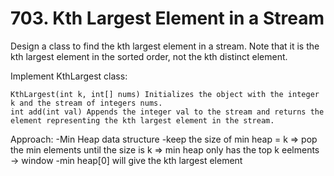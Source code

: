 # 703. Kth Largest Element in a Stream

Design a class to find the kth largest element in a stream. Note that it is the kth largest element in the sorted order, not the kth distinct element.

Implement KthLargest class:

    KthLargest(int k, int[] nums) Initializes the object with the integer k and the stream of integers nums.
    int add(int val) Appends the integer val to the stream and returns the element representing the kth largest element in the stream.

Approach:
-Min Heap data structure
-keep the size of min heap = k 
    => pop the min elements until the size is k
    => min heap only has the top k eelments -> window
-min heap[0] will give the kth largest element